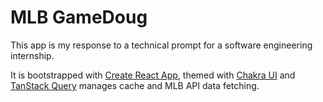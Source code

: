 # MLB GameDoug

This app is my response to a technical prompt for a software engineering internship.

It is bootstrapped with [Create React App](https://github.com/facebook/create-react-app), themed with [Chakra UI](https://chakra-ui.com/) and [TanStack Query](https://tanstack.com/query/latest) manages cache and MLB API data fetching.